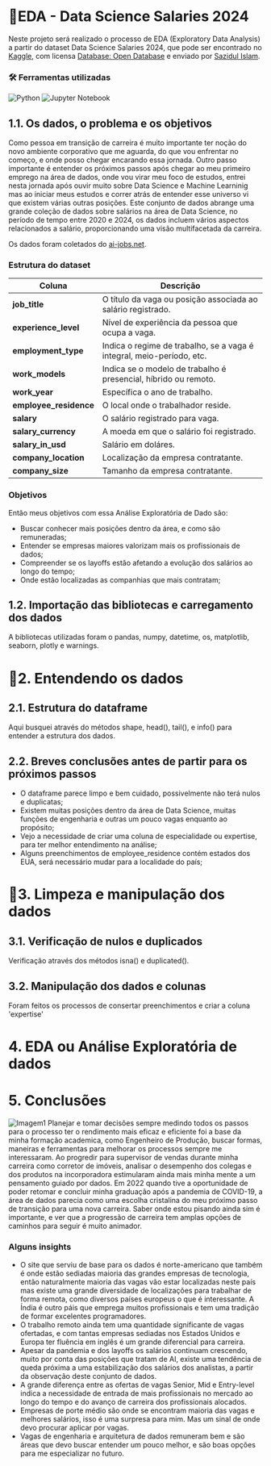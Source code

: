 
# 💽EDA - Data Science Salaries 2024

Neste projeto será realizado o processo de EDA (Exploratory Data Analysis) a partir do dataset Data Science Salaries 2024, que pode ser encontrado no [Kaggle](https://www.kaggle.com/datasets/sazidthe1/data-science-salaries/data), com licensa [Database: Open Database](https://opendatacommons.org/licenses/dbcl/1-0/) e enviado por [Sazidul Islam](https://www.kaggle.com/sazidthe1). 

### 🛠️ Ferramentas utilizadas
![Python](https://img.shields.io/badge/python-3670A0?style=for-the-badge&logo=python&logoColor=ffdd54) ![Jupyter Notebook](https://img.shields.io/badge/jupyter-%23FA0F00.svg?style=for-the-badge&logo=jupyter&logoColor=white)

## 1.1. Os dados, o problema e os objetivos
Como pessoa em transição de carreira é muito importante ter noção do novo ambiente corporativo que me aguarda, do que vou enfrentar no começo, e onde posso chegar encarando essa jornada. Outro passo importante é entender os próximos passos após chegar ao meu primeiro emprego na área de dados, onde vou virar meu foco de estudos, entrei nesta jornada após ouvir muito sobre Data Science e Machine Learninig mas ao iniciar meus estudos e correr atrás de entender esse universo vi que existem várias outras posições. Este conjunto de dados abrange uma grande coleção de dados sobre salários na área de Data Science, no período de tempo entre 2020 e 2024, os dados incluem vários aspectos relacionados a salário, proporcionando uma visão multifacetada da carreira. 

Os dados foram coletados do [ai-jobs.net](https://ai-jobs.net/).

### Estrutura do dataset

| Coluna | Descrição|
|--------|----------|
| **job_title** | O título da vaga ou posição associada ao salário registrado. |
| **experience_level** | Nível de experiência da pessoa que ocupa a vaga. |
| **employment_type** | Indica o regime de trabalho, se a vaga é integral, meio-período, etc. |
| **work_models** | Indica se o modelo de trabalho é presencial, híbrido ou remoto.|
| **work_year** | Específica o ano de trabalho. |
| **employee_residence** | O local onde o trabalhador reside. |
| **salary** | O salário registrado para vaga. |
| **salary_currency** | A moeda em que o salário foi registrado. |
| **salary_in_usd** | Salário em doláres. |
| **company_location** | Localização da empresa contratante. |
| **company_size** | Tamanho da empresa contratante. |

### Objetivos
Então meus objetivos com essa Análise Exploratória de Dado são:

- Buscar conhecer mais posições dentro da área, e como são remuneradas;
- Entender se empresas maiores valorizam mais os profissionais de dados;
- Compreender se os layoffs estão afetando a evolução dos salários ao longo do tempo;
- Onde estão localizadas as companhias que mais contratam;

## 1.2. Importação das bibliotecas e carregamento dos dados
A bibliotecas utilizadas foram o pandas, numpy, datetime, os, matplotlib, seaborn, plotly e warnings.

# 🧱2. Entendendo os dados 
##  2.1. Estrutura do dataframe
Aqui busquei através do métodos shape, head(), tail(), e info() para entender a estrutura dos dados. 
## 2.2. Breves conclusões antes de partir para os próximos passos

- O dataframe parece limpo e bem cuidado, possivelmente não terá nulos e duplicatas;
- Existem muitas posições dentro da área de Data Science, muitas funções de engenharia e outras um pouco vagas enquanto ao propósito;
- Vejo a necessidade de criar uma coluna de especialidade ou expertise, para ter melhor entendimento na análise;
- Alguns preenchimentos de employee_residence contém estados dos EUA, será necessário mudar para a localidade do país;

# 🧹3. Limpeza e manipulação dos dados
## 3.1. Verificação de nulos e duplicados
Verificação através dos métodos isna() e duplicated(). 
## 3.2. Manipulação dos dados e colunas
Foram feitos os processos de consertar preenchimentos e criar a coluna 'expertise'

# 4. EDA ou Análise Exploratória de dados


# 5. Conclusões
![Imagem1](https://images.unsplash.com/photo-1486312338219-ce68d2c6f44d?q=80&w=2072&auto=format&fit=crop&ixlib=rb-4.0.3&ixid=M3wxMjA3fDB8MHxwaG90by1wYWdlfHx8fGVufDB8fHx8fA%3D%3D)
Planejar e tomar decisões sempre medindo todos os passos para o processo ter o rendimento mais eficaz e eficiente foi a base da minha formação academica, como Engenheiro de Produção, buscar formas, maneiras e ferramentas para melhorar os processos sempre me interessaram. Ao progredir para supervisor de vendas durante minha carreira como corretor de imóveis, analisar o desempenho dos colegas e dos produtos na incorporadora estimularam ainda mais minha mente a um pensamento guiado por dados. Em 2022 quando tive a oportunidade de poder retomar e concluir minha graduação após a pandemia de COVID-19, a área de dados parecia como uma escolha cristalina do meu próximo passo de transição para uma nova carreira. Saber onde estou pisando ainda sim é importante, e ver que a progressão de carreira tem amplas opções de caminhos para seguir é muito animador.

### Alguns insights

- O site que serviu de base para os dados é norte-americano que também é onde estão sediadas maioria das grandes empresas de tecnologia, então naturalmente maioria das vagas vão estar localizadas neste país mas existe uma grande diversidade de localizações para trabalhar de forma remota, como diversos países europeus o que é interessante. A Índia é outro páis que emprega muitos profissionais e tem uma tradição de formar excelentes programadores.
- O trabalho remoto ainda tem uma quantidade significante de vagas ofertadas, e com tantas empresas sediadas nos Estados Unidos e Europa ter fluência em inglês é um grande diferencial para carreira.
- Apesar da pandemia e dos layoffs os salários continuam crescendo, muito por conta das posições que tratam de AI, existe uma tendência de queda próxima a uma estabilização dos salários dos analistas, a partir da observação deste conjunto de dados.
- A grande diferença entre as ofertas de vagas Senior, Mid e Entry-level indica a necessidade de entrada de mais profissionais no mercado ao longo do tempo e do avanço de carreira dos profissionais alocados.
- Empresas de porte médio são onde se encontram maioria das vagas e melhores salários, isso é uma surpresa para mim. Mas um sinal de onde devo procurar aplicar por vagas.
- Vagas de engenharia e arquitetura de dados remuneram bem e são áreas que devo buscar entender um pouco melhor, e são boas opções para me especializar no futuro.